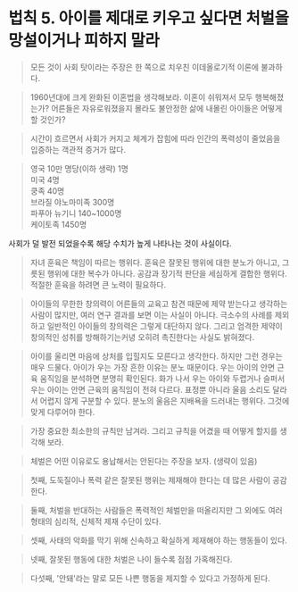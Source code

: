 # 법칙 5. 아이를 제대로 키우고 싶다면 처벌을 망설이거나 피하지 말라

> 모든 것이 사회 탓이라는 주장은 한 쪽으로 치우친 이데올로기적  이론에 불과하다.

> 1960년대에 크게 완화된 이혼법을 생각해보라. 이혼이 쉬워져서 모두 행복해졌는가? 어른들은 자유로워졌을지 몰라도 불안정한 삶에 내몰린 아이들은 어떻게 할 것인가?

> 시간이 흐르면서 사회가 커지고 체계가 잡힘에 따라 인간의 폭력성이 줄었음을 입증하는 객관적 증거가 많다.

>영국 10만 명당(이하 생략) 1명  
>미국 4명  
>쿵족 40명  
>브라질 야노마미족 300명  
>파푸아 뉴기니 140~1000명  
>케이토족 1450명  

사회가 덜 발전 되었을수록 해당 수치가 높게 나타나는 것이 사실이다.

> 자녀 훈육은 책임이 따르는 행위다. 훈육은 잘못된 행위에 대한 분노가 아니고, 그릇된 행위에 대한 복수가 아니다. 공감과 장기적 판단을 세심하게 결합한 행위다. 적절한 훈육을 하려면 큰 노력이 필요하다.

> 아이들의 무한한 창의력이 어른들의 교육고 참견 때문에 제약 받는다고 생각하는 사람이 많지만, 여러 연구 결과를 보면 이는 사실이 아니다. 극소수의 사례를 제외하고 일반적인 아이들의 창의력은 그렇게 대단하지 않다. 그리고 엄격한 제약이 창의적인 성취를 방해하기는커녕 오히려 촉진한다는 사실도 밝혀졌다.

> 아이를 울리면 마음에 상처를 입힐지도 모른다고 생각한다. 하지만 그런 경우는 매우 드물다. 아이가 우는 가장 흔한 이유는 분노 때문이다. 우는 아이의 안면 근육 움직임을 분석하면 분명히 확인된다. 화가 나서 우는 아이와 두렵거나 슬퍼서 우는 아이는 안면 근육의 움직임이 전혀 다르다. 표정뿐 아니라 울음 소리도 달라서 어렵지 않게 구분할 수 있다. 분노의 울음은 지배욕을 드러내는 행위다. 그것에 맞게 다루어야 한다.

> 가장 중요한 최소한의 규칙만 남겨라. 그리고 규칙을 어겼을 때 어떻게 할지를 생각해 보라.

> 체벌은 어떤 이유로도 용납해서는 안된다는 주장을 보자. (생략이 있음)  

> 첫째, 도둑질이나 폭력 같은 잘못된 행위는 제재해야 한다는 데 많은 사람이 공감한다. 

> 둘째, 처벌을 반대하는 사람들은 폭력적인 체벌만을 떠올리지만 그 외에도 여러 형태의 심리적, 신체적 제재 수단이 있다. 

> 셋째, 사태의 악화를 막기 위해 신속하고 확실하게 제재해야 하는 행동들이 있다. 

> 넷째, 잘못된 행동에 대한 처벌은 나이 들수록 점점 가혹해진다. 

> 다섯째, '안돼'라는 말로 모든 나쁜 행동을 제지할 수 있다고 가정하게 된다.


